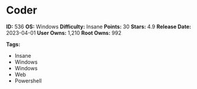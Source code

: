 # Coder

**ID:** 536
**OS:** Windows
**Difficulty:** Insane
**Points:** 30
**Stars:** 4.9
**Release Date:** 2023-04-01
**User Owns:** 1,210
**Root Owns:** 992

**Tags:**
- Insane
- Windows
- Windows
- Web
- Powershell


